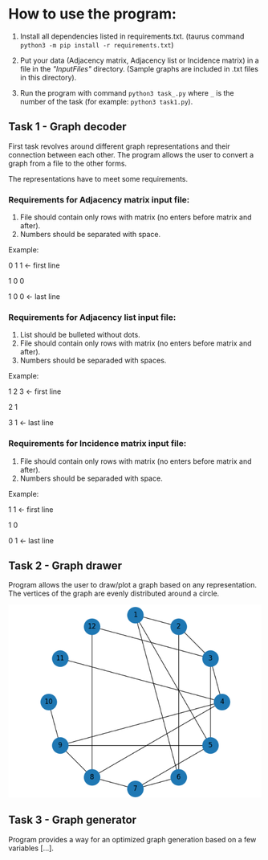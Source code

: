 # How to use the program:

1. Install all dependencies listed in requirements.txt. (taurus command `python3 -m pip install -r requirements.txt`)

2. Put your data (Adjacency matrix, Adjacency list or Incidence matrix) in a file in the _"InputFiles"_ directory. (Sample graphs are included in .txt files in this directory).

3. Run the program with command `python3 task_.py` where `_` is the number of the task (for example: `python3 task1.py`).

## Task 1 - Graph decoder

First task revolves around different graph representations and their connection between each other. The program allows the user to convert a graph from a file to the other forms.

The representations have to meet some requirements.

### Requirements for Adjacency matrix input file:
1. File should contain only rows with matrix (no enters before matrix and after).
2. Numbers should be separated with space.

Example:

0 1 1 <- first line

1 0 0

1 0 0 <- last line

### Requirements for Adjacency list input file:
1. List should be bulleted without dots.
2. File should contain only rows with matrix (no enters before matrix and after).
3. Numbers should be separaded with spaces.

Example:

1 2 3  <- first line

2 1

3 1  <- last line

### Requirements for Incidence matrix input file:
1. File should contain only rows with matrix (no enters before matrix and after).
2. Numbers should be separaded with space.

Example:

1 1  <- first line

1 0

0 1  <- last line

## Task 2 - Graph drawer

Program allows the user to draw/plot a graph based on any representation. The vertices of the graph are evenly distributed around a circle.

![graph_pic](https://github.com/nerooc/graphs/blob/fix-import-errors/Lab01/Preview/graph_picture.png)

## Task 3 - Graph generator

Program provides a way for an optimized graph generation based on a few variables [...].

